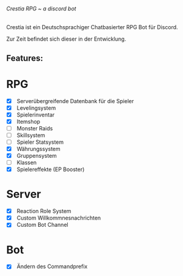 ###### Crestia RPG ~ a discord bot

Crestia ist ein Deutschsprachiger Chatbasierter RPG Bot für Discord.

Zur Zeit befindet sich dieser in der Entwicklung.


## Features:

# RPG
- [x] &nbsp;Serverübergreifende Datenbank für die Spieler
- [x] &nbsp;Levelingsystem
- [x] &nbsp;Spielerinventar
- [x] &nbsp;Itemshop
- [ ] &nbsp;Monster Raids
- [ ] &nbsp;Skillsystem
- [ ] &nbsp;Spieler Statsystem
- [x] &nbsp;Währungssystem
- [x] &nbsp;Gruppensystem
- [ ] &nbsp;Klassen
- [x] &nbsp;Spielereffekte (EP Booster)

# Server
- [x] &nbsp;Reaction Role System
- [x] &nbsp;Custom Willkommnesnachrichten
- [x] &nbsp;Custom Bot Channel

# Bot
- [x] &nbsp;Ändern des Commandprefix

